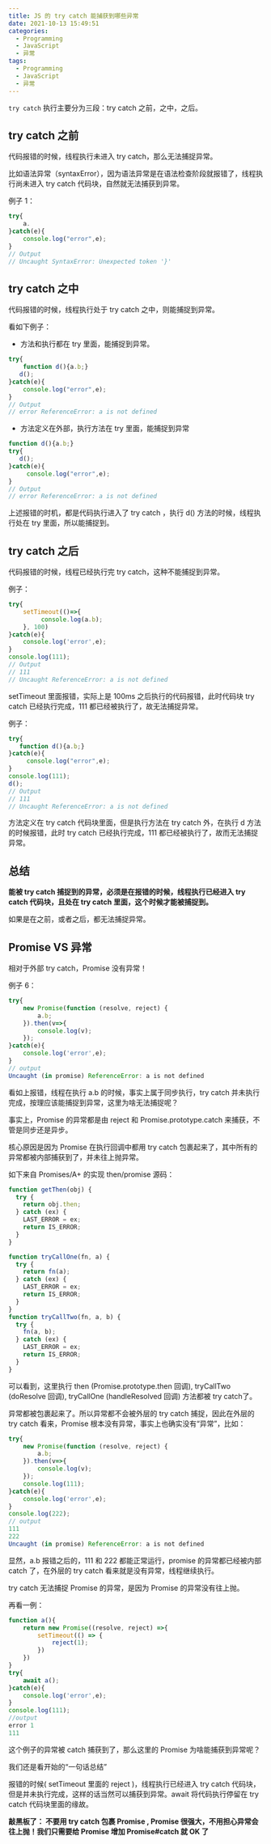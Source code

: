 ```yaml
---
title: JS 的 try catch 能捕获到哪些异常
date: 2021-10-13 15:49:51
categories: 
  - Programming
  - JavaScript
  - 异常
tags: 
  - Programming
  - JavaScript
  - 异常
---
```


`try catch` 执行主要分为三段：try catch 之前，之中，之后。

## try catch 之前

代码报错的时候，线程执行未进入 try catch，那么无法捕捉异常。

比如语法异常（syntaxError），因为语法异常是在语法检查阶段就报错了，线程执行尚未进入 try catch 代码块，自然就无法捕获到异常。

例子 1：

```js
try{
    a.
}catch(e){
    console.log("error",e);
}
// Output
// Uncaught SyntaxError: Unexpected token '}'
```

## try catch 之中

代码报错的时候，线程执行处于 try catch 之中，则能捕捉到异常。

看如下例子：

- 方法和执行都在 try 里面，能捕捉到异常。

```js
try{
    function d(){a.b;}
   d();
}catch(e){
    console.log("error",e);
}
// Output
// error ReferenceError: a is not defined
```

- 方法定义在外部，执行方法在 try 里面，能捕捉到异常

```js
function d(){a.b;}
try{
   d();
}catch(e){
     console.log("error",e);
}
// Output
// error ReferenceError: a is not defined
```

上述报错的时机，都是代码执行进入了 try catch ，执行 d() 方法的时候，线程执行处在 try 里面，所以能捕捉到。

## try catch 之后

代码报错的时候，线程已经执行完 try catch，这种不能捕捉到异常。

例子：

```js
try{
    setTimeout(()=>{
         console.log(a.b);  
    }, 100)
}catch(e){
    console.log('error',e);
}
console.log(111);
// Output
// 111
// Uncaught ReferenceError: a is not defined
```

setTimeout 里面报错，实际上是 100ms 之后执行的代码报错，此时代码块 try catch 已经执行完成，111 都已经被执行了，故无法捕捉异常。

例子：

```js
try{
   function d(){a.b;}
}catch(e){
     console.log("error",e);
}
console.log(111);
d();
// Output
// 111
// Uncaught ReferenceError: a is not defined
```

方法定义在 try catch 代码块里面，但是执行方法在 try catch 外，在执行 d 方法的时候报错，此时 try catch 已经执行完成，111 都已经被执行了，故而无法捕捉异常。

## 总结

**能被 try catch 捕捉到的异常，必须是在报错的时候，线程执行已经进入 try catch 代码块，且处在 try catch 里面，这个时候才能被捕捉到。**

如果是在之前，或者之后，都无法捕捉异常。

## Promise VS 异常

相对于外部 try catch，Promise 没有异常！

例子 6：

```js
try{
    new Promise(function (resolve, reject) {
        a.b;
    }).then(v=>{
        console.log(v);
    });
}catch(e){
    console.log('error',e);
}
// output
Uncaught (in promise) ReferenceError: a is not defined
```

看如上报错，线程在执行 a.b 的时候，事实上属于同步执行，try catch 并未执行完成，按理应该能捕捉到异常，这里为啥无法捕捉呢？

事实上，Promise 的异常都是由 reject 和 Promise.prototype.catch 来捕获，不管是同步还是异步。

核心原因是因为 Promise 在执行回调中都用 try catch 包裹起来了，其中所有的异常都被内部捕获到了，并未往上抛异常。

如下来自 Promises/A+ 的实现 then/promise 源码：

```js
function getThen(obj) {
  try {
    return obj.then;
  } catch (ex) {
    LAST_ERROR = ex;
    return IS_ERROR;
  }
}

function tryCallOne(fn, a) {
  try {
    return fn(a);
  } catch (ex) {
    LAST_ERROR = ex;
    return IS_ERROR;
  }
}
function tryCallTwo(fn, a, b) {
  try {
    fn(a, b);
  } catch (ex) {
    LAST_ERROR = ex;
    return IS_ERROR;
  }
}
```

可以看到，这里执行 then (Promise.prototype.then 回调), tryCallTwo (doResolve 回调), tryCallOne (handleResolved 回调) 方法都被 try catch了。

异常都被包裹起来了。所以异常都不会被外层的 try catch 捕捉，因此在外层的 try catch 看来，Promise 根本没有异常，事实上也确实没有“异常”，比如：

```js
try{
    new Promise(function (resolve, reject) {
        a.b;
    }).then(v=>{
        console.log(v);
    });
    console.log(111);
}catch(e){
    console.log('error',e);
}
console.log(222);
// output
111
222
Uncaught (in promise) ReferenceError: a is not defined
```

显然，a.b 报错之后的，111 和 222 都能正常运行，promise 的异常都已经被内部 catch 了，在外层的 try catch 看来就是没有异常，线程继续执行。

try catch 无法捕捉 Promise 的异常，是因为 Promise 的异常没有往上抛。

再看一例：

```js
function a(){
    return new Promise((resolve, reject) =>{
        setTimeout(() => {
            reject(1);
        })
    })
}
try{
    await a();
}catch(e){
    console.log('error',e);
}
console.log(111);
//output
error 1
111
```

这个例子的异常被 catch 捕获到了，那么这里的 Promise 为啥能捕获到异常呢？

我们还是看开始的“一句话总结”

报错的时候( setTimeout 里面的 reject )，线程执行已经进入 try catch 代码块，但是并未执行完成，这样的话当然可以捕获到异常。await 将代码执行停留在 try catch 代码块里面的缘故。

**敲黑板了： 不要用 try catch 包裹 Promise , Promise 很强大，不用担心异常会往上抛！我们只需要给 Promise 增加 Promise#catch 就 OK 了**

